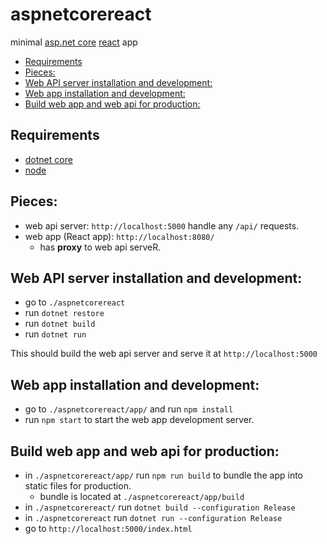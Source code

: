 aspnetcorereact
====

minimal [asp.net core](https://docs.microsoft.com/en-us/aspnet/core/) [react](https://facebook.github.io/react/) app

<!-- TOC -->

- [Requirements](#requirements)
- [Pieces:](#pieces)
- [Web API server installation and development:](#web-api-server-installation-and-development)
- [Web app installation and development:](#web-app-installation-and-development)
- [Build web app and web api for production:](#build-web-app-and-web-api-for-production)

<!-- /TOC -->

## Requirements

* [dotnet core](https://www.microsoft.com/net/core)
* [node](https://nodejs.org/en/)

## Pieces:

* web api server: `http://localhost:5000` handle any `/api/` requests.
* web app (React app): `http://localhost:8080/`
    * has **proxy** to web api serveR.

## Web API server installation and development:

* go to `./aspnetcorereact`
* run `dotnet restore`
* run `dotnet build`
* run `dotnet run`

This should build the web api server and serve it at `http://localhost:5000`

## Web app installation and development:

* go to `./aspnetcorereact/app/` and run `npm install`
* run `npm start` to start the web app development server.

## Build web app and web api for production:

* in `./aspnetcorereact/app/` run `npm run build` to bundle the app into static files for production.
    * bundle is located at `./aspnetcorereact/app/build`
* in `./aspnetcorereact/` run `dotnet build --configuration Release`
* in `./aspnetcorereact` run `dotnet run --configuration Release`
* go to `http://localhost:5000/index.html`